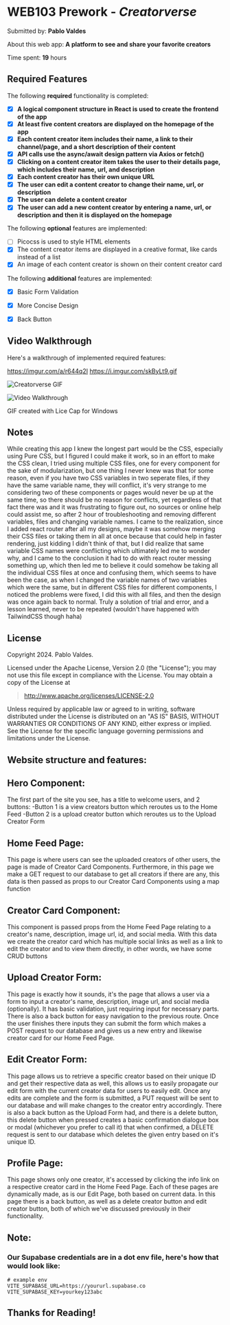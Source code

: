 # WEB103 Prework - *Creatorverse*

Submitted by: **Pablo Valdes**

About this web app: **A platform to see and share your favorite creators**

Time spent: **19** hours

## Required Features

The following **required** functionality is completed:

- [x] **A logical component structure in React is used to create the frontend of the app**
- [x] **At least five content creators are displayed on the homepage of the app**
- [x] **Each content creator item includes their name, a link to their channel/page, and a short description of their content**
- [x] **API calls use the async/await design pattern via Axios or fetch()**
- [x] **Clicking on a content creator item takes the user to their details page, which includes their name, url, and description**
- [x] **Each content creator has their own unique URL**
- [x] **The user can edit a content creator to change their name, url, or description**
- [x] **The user can delete a content creator**
- [x] **The user can add a new content creator by entering a name, url, or description and then it is displayed on the homepage**

The following **optional** features are implemented:

- [ ] Picocss is used to style HTML elements
- [x] The content creator items are displayed in a creative format, like cards instead of a list
- [x] An image of each content creator is shown on their content creator card

The following **additional** features are implemented:

* [x] Basic Form Validation
* [x] More Concise Design
* [x] Back Button


## Video Walkthrough

Here's a walkthrough of implemented required features:

https://imgur.com/a/r644q2I
https://i.imgur.com/skByLt9.gif

![Creatorverse GIF](https://i.imgur.com/skByLt9.gif)

<img src='https://i.imgur.com/skByLt9.gif' title='Video Walkthrough' width='' alt='Video Walkthrough' />

GIF created with Lice Cap for Windows

## Notes

While creating this app I knew the longest part would be the CSS, especially using Pure CSS, but I figured I could make it work, so in an effort to make the CSS clean, I tried using multiple
CSS files, one for every component for the sake of modularization, but one thing I never knew was that for some reason, even if you have two CSS variables in two seperate files, if they have
the same variable name, they will conflict, it's very strange to me considering two of these components or pages would never be up at the same time, so there should be no reason for conflicts,
yet regardless of that fact there was and it was frustrating to figure out, no sources or online help could assist me, so after 2 hour of troubleshooting and removing different variables, files
and changing variable names. I came to the realization, since I added react router after all my designs, maybe it was somehow merging their CSS files or taking them in all at once because that
could help in faster rendering, just kidding I didn't think of that, but I did realize that same variable CSS names were conflicting which ultimately led me to wonder why, and I came to the
conclusion it had to do with react router messing something up, which then led me to believe it could somehow be taking all the individual CSS files at once and confusing them, which seems to
have been the case, as when I changed the variable names of two variables which were the same, but in different CSS files for different components, I noticed the problems were fixed, I did this
with all files, and then the design was once again back to normal. Truly a solution of trial and error, and a lesson learned, never to be repeated (wouldn't have happened with TailwindCSS though haha)

## License

Copyright 2024. Pablo Valdes.

Licensed under the Apache License, Version 2.0 (the "License"); you may not use this file except in compliance with the License. You may obtain a copy of the License at

> http://www.apache.org/licenses/LICENSE-2.0

Unless required by applicable law or agreed to in writing, software distributed under the License is distributed on an "AS IS" BASIS, WITHOUT WARRANTIES OR CONDITIONS OF ANY KIND, either express or implied. See the License for the specific language governing permissions and limitations under the License.

## Website structure and features:

## Hero Component:
  The first part of the site you see, has a title to welcome users, and 2 buttons:
   -Button 1 is a view creators button which reroutes us to the Home Feed
   -Button 2 is a upload creator button which reroutes us to the Upload Creator Form

## Home Feed Page:
  This page is where users can see the uploaded creators of other users, the page is made of Creator Card Components.
  Furthermore, in this page we make a GET request to our database to get all creators if there are any, this data is
  then passed as props to our Creator Card Components using a map function

## Creator Card Component:
  This component is passed props from the Home Feed Page relating to a creator's name, description, image url,
  id, and social media. With this data we create the creator card which has multiple social links as well as
  a link to edit the creator and to view them directly, in other words, we have some CRUD buttons

## Upload Creator Form:
  This page is exactly how it sounds, it's the page that allows a user via a form to input a creator's name,
  description, image url, and social media (optionally). It has basic validation, just requiring input for
  necessary parts. There is also a back button for easy navigation to the previous route. Once the user
  finishes there inputs they can submit the form which makes a POST request to our database and gives us
  a new entry and likewise creator card for our Home Feed Page.

## Edit Creator Form:
  This page allows us to retrieve a specific creator based on their unique ID and get their respective data as
  well, this allows us to easily propagate our edit form with the current creator data for users to easily edit.
  Once any edits are complete and the form is submitted, a PUT request will be sent to our database and will
  make changes to the creator entry accordingly. There is also a back button as the Upload Form had, and
  there is a delete button, this delete button when pressed creates a basic confirmation dialogue box or
  modal (whichever you prefer to call it) that when confirmed, a DELETE request is sent to our database
  which deletes the given entry based on it's unique ID.

## Profile Page:
  This page shows only one creator, it's accessed by clicking the info link on a respective creator card
  in the Home Feed Page. Each of these pages are dynamically made, as is our Edit Page, both based on
  current data. In this page there is a back button, as well as a delete creator button and edit creator
  button, both of which we've discussed previously in their functionality.

## Note:
### Our Supabase credentials are in a dot env file, here's how that would look like:
```env
# example env
VITE_SUPABASE_URL=https://yoururl.supabase.co
VITE_SUPABASE_KEY=yourkey123abc
```

## **Thanks for Reading!**
